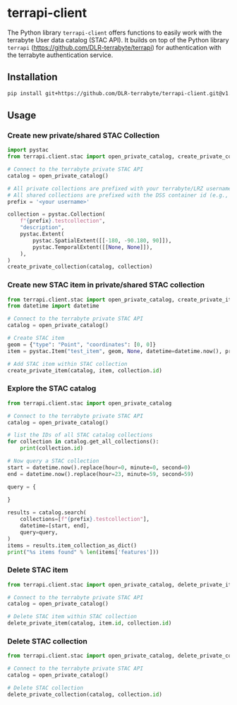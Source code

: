 # terrapi-client

The Python library `terrapi-client` offers functions to easily work with the terrabyte User data catalog (STAC API). It builds on top of the Python library `terrapi` (https://github.com/DLR-terrabyte/terrapi) for authentication with the terrabyte authentication service. 

## Installation

```bash
pip install git+https://github.com/DLR-terrabyte/terrapi-client.git@v1.0.0
```

## Usage

### Create new private/shared STAC Collection

```python
import pystac
from terrapi.client.stac import open_private_catalog, create_private_collection

# Connect to the terrabyte private STAC API
catalog = open_private_catalog()

# All private collections are prefixed with your terrabyte/LRZ username
# All shared collections are prefixed with the DSS container id (e.g., pn56su-dss-0001)
prefix = '<your username>'

collection = pystac.Collection(
    f"{prefix}.testcollection",
    "description",
    pystac.Extent(
        pystac.SpatialExtent([[-180, -90.180, 90]]),
        pystac.TemporalExtent([[None, None]]),
    ),
)
create_private_collection(catalog, collection)

```

### Create new STAC item in private/shared STAC collection

```python
from terrapi.client.stac import open_private_catalog, create_private_item
from datetime import datetime

# Connect to the terrabyte private STAC API
catalog = open_private_catalog()

# Create STAC item
geom = {"type": "Point", "coordinates": [0, 0]}
item = pystac.Item("test_item", geom, None, datetime=datetime.now(), properties={})

# Add STAC item within STAC collection
create_private_item(catalog, item, collection.id)
```

### Explore the STAC catalog

```python
from terrapi.client.stac import open_private_catalog

# Connect to the terrabyte private STAC API
catalog = open_private_catalog()

# list the IDs of all STAC catalog collections
for collection in catalog.get_all_collections():
    print(collection.id)

# Now query a STAC collection
start = datetime.now().replace(hour=0, minute=0, second=0)
end = datetime.now().replace(hour=23, minute=59, second=59)

query = {
    
}

results = catalog.search(
    collections=[f"{prefix}.testcollection"],
    datetime=[start, end],
    query=query,
)
items = results.item_collection_as_dict()
print("%s items found" % len(items['features']))
```

### Delete STAC item

```python
from terrapi.client.stac import open_private_catalog, delete_private_item

# Connect to the terrabyte private STAC API
catalog = open_private_catalog()

# Delete STAC item within STAC collection
delete_private_item(catalog, item.id, collection.id)
```

### Delete STAC collection

```python
from terrapi.client.stac import open_private_catalog, delete_private_collection

# Connect to the terrabyte private STAC API
catalog = open_private_catalog()

# Delete STAC collection
delete_private_collection(catalog, collection.id)
```
